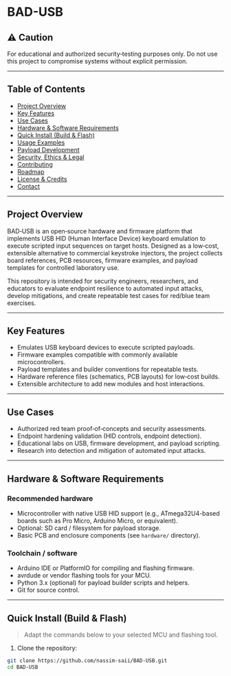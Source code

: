 # BAD-USB

## ⚠️ Caution 

For educational and authorized security‑testing purposes only. Do not use this project to compromise systems without explicit permission.


---

## Table of Contents
- [Project Overview](#project-overview)  
- [Key Features](#key-features)  
- [Use Cases](#use-cases)  
- [Hardware & Software Requirements](#hardware--software-requirements)  
- [Quick Install (Build & Flash)](#quick-install-build--flash)  
- [Usage Examples](#usage-examples)  
- [Payload Development](#payload-development)  
- [Security, Ethics & Legal](#security-ethics--legal)  
- [Contributing](#contributing)  
- [Roadmap](#roadmap)  
- [License & Credits](#license--credits)  
- [Contact](#contact)

---


## Project Overview
BAD‑USB is an open‑source hardware and firmware platform that implements USB HID (Human Interface Device) keyboard emulation to execute scripted input sequences on target hosts. Designed as a low‑cost, extensible alternative to commercial keystroke injectors, the project collects board references, PCB resources, firmware examples, and payload templates for controlled laboratory use.

This repository is intended for security engineers, researchers, and educators to evaluate endpoint resilience to automated input attacks, develop mitigations, and create repeatable test cases for red/blue team exercises.

---

## Key Features
- Emulates USB keyboard devices to execute scripted payloads.  
- Firmware examples compatible with commonly available microcontrollers.  
- Payload templates and builder conventions for repeatable tests.  
- Hardware reference files (schematics, PCB layouts) for low‑cost builds.  
- Extensible architecture to add new modules and host interactions.

---

## Use Cases
- Authorized red team proof‑of‑concepts and security assessments.  
- Endpoint hardening validation (HID controls, endpoint detection).  
- Educational labs on USB, firmware development, and payload scripting.  
- Research into detection and mitigation of automated input attacks.

---

## Hardware & Software Requirements

### Recommended hardware
- Microcontroller with native USB HID support (e.g., ATmega32U4-based boards such as Pro Micro, Arduino Micro, or equivalent).  
- Optional: SD card / filesystem for payload storage.  
- Basic PCB and enclosure components (see `hardware/` directory).

### Toolchain / software
- Arduino IDE or PlatformIO for compiling and flashing firmware.  
- avrdude or vendor flashing tools for your MCU.  
- Python 3.x (optional) for payload builder scripts and helpers.  
- Git for source control.

---

## Quick Install (Build & Flash)

> Adapt the commands below to your selected MCU and flashing tool.

1. Clone the repository:
```bash
git clone https://github.com/nassim-saii/BAD-USB.git
cd BAD-USB
